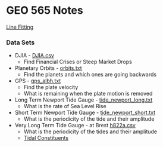 # GEO 565 Notes

[Line Fitting](LineFitting.html)

### Data Sets
   - DJIA - [DJIA.csv](DJIA.csv)
       - Find Financial Crises or Steep Market Drops
   - Planetary Orbits - [orbits.txt](orbits.txt)
       - Find the planets and which ones are going backwards
   - GPS - [gps_albh.txt](gps_albh.txt)
       - Find the plate velocity
       - What is remaining when the plate motion is removed
   - Long Term Newport Tide Gauge - [tide_newport_long.txt](tide_newport_long.txt)
       - What is the rate of Sea Level Rise
   - Short Term Newport Tide Gauge - [tide_newport_short.txt](tide_newport_short.txt)
       - What is the periodicity of the tide and their amplitude
   - Very Long Term Tide Gauge - at Brest [h822a.csv](http://uhslc.soest.hawaii.edu/data/csv/rqds/atlantic/hourly/h822a.csv)
       - What is the periodicity of the tides and their amplitude
       - [Tidal Constituents](https://en.wikipedia.org/wiki/Theory_of_tides#Tidal_constituents)
